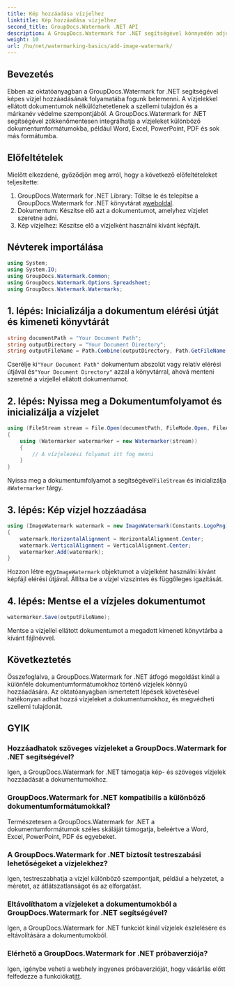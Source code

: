 ```yaml
---
title: Kép hozzáadása vízjelhez
linktitle: Kép hozzáadása vízjelhez
second_title: GroupDocs.Watermark .NET API
description: A GroupDocs.Watermark for .NET segítségével könnyedén adjon hozzá képes vízjeleket dokumentumaihoz. Védje meg szellemi tulajdonát könnyedén.
weight: 10
url: /hu/net/watermarking-basics/add-image-watermark/
---
```

## Bevezetés
Ebben az oktatóanyagban a GroupDocs.Watermark for .NET segítségével képes vízjel hozzáadásának folyamatába fogunk belemenni. A vízjelekkel ellátott dokumentumok nélkülözhetetlenek a szellemi tulajdon és a márkanév védelme szempontjából. A GroupDocs.Watermark for .NET segítségével zökkenőmentesen integrálhatja a vízjeleket különböző dokumentumformátumokba, például Word, Excel, PowerPoint, PDF és sok más formátumba.
## Előfeltételek
Mielőtt elkezdené, győződjön meg arról, hogy a következő előfeltételeket teljesítette:
1.  GroupDocs.Watermark for .NET Library: Töltse le és telepítse a GroupDocs.Watermark for .NET könyvtárat a[weboldal](https://releases.groupdocs.com/Watermark/net/).
2. Dokumentum: Készítse elő azt a dokumentumot, amelyhez vízjelet szeretne adni.
3. Kép vízjelhez: Készítse elő a vízjelként használni kívánt képfájlt.

## Névterek importálása
```csharp
using System;
using System.IO;
using GroupDocs.Watermark.Common;
using GroupDocs.Watermark.Options.Spreadsheet;
using GroupDocs.Watermark.Watermarks;
```
## 1. lépés: Inicializálja a dokumentum elérési útját és kimeneti könyvtárát
```csharp
string documentPath = "Your Document Path";
string outputDirectory = "Your Document Directory";
string outputFileName = Path.Combine(outputDirectory, Path.GetFileName(documentPath));
```
 Cserélje ki`"Your Document Path"` dokumentum abszolút vagy relatív elérési útjával és`"Your Document Directory"` azzal a könyvtárral, ahová menteni szeretné a vízjellel ellátott dokumentumot.
## 2. lépés: Nyissa meg a Dokumentumfolyamot és inicializálja a vízjelet
```csharp
using (FileStream stream = File.Open(documentPath, FileMode.Open, FileAccess.ReadWrite))
{
    using (Watermarker watermarker = new Watermarker(stream))
    {
        // A vízjelezési folyamat itt fog menni
    }
}
```
 Nyissa meg a dokumentumfolyamot a segítségével`FileStream` és inicializálja a`Watermarker` tárgy.
## 3. lépés: Kép vízjel hozzáadása
```csharp
using (ImageWatermark watermark = new ImageWatermark(Constants.LogoPng))
{
    watermark.HorizontalAlignment = HorizontalAlignment.Center;
    watermark.VerticalAlignment = VerticalAlignment.Center;
    watermarker.Add(watermark);
}
```
 Hozzon létre egy`ImageWatermark` objektumot a vízjelként használni kívánt képfájl elérési útjával. Állítsa be a vízjel vízszintes és függőleges igazítását.
## 4. lépés: Mentse el a vízjeles dokumentumot
```csharp
watermarker.Save(outputFileName);
```
Mentse a vízjellel ellátott dokumentumot a megadott kimeneti könyvtárba a kívánt fájlnévvel.

## Következtetés
Összefoglalva, a GroupDocs.Watermark for .NET átfogó megoldást kínál a különféle dokumentumformátumokhoz történő vízjelek könnyű hozzáadására. Az oktatóanyagban ismertetett lépések követésével hatékonyan adhat hozzá vízjeleket a dokumentumokhoz, és megvédheti szellemi tulajdonát.
## GYIK
### Hozzáadhatok szöveges vízjeleket a GroupDocs.Watermark for .NET segítségével?
Igen, a GroupDocs.Watermark for .NET támogatja kép- és szöveges vízjelek hozzáadását a dokumentumokhoz.
### GroupDocs.Watermark for .NET kompatibilis a különböző dokumentumformátumokkal?
Természetesen a GroupDocs.Watermark for .NET a dokumentumformátumok széles skáláját támogatja, beleértve a Word, Excel, PowerPoint, PDF és egyebeket.
### A GroupDocs.Watermark for .NET biztosít testreszabási lehetőségeket a vízjelekhez?
Igen, testreszabhatja a vízjel különböző szempontjait, például a helyzetet, a méretet, az átlátszatlanságot és az elforgatást.
### Eltávolíthatom a vízjeleket a dokumentumokból a GroupDocs.Watermark for .NET segítségével?
Igen, a GroupDocs.Watermark for .NET funkciót kínál vízjelek észlelésére és eltávolítására a dokumentumokból.
### Elérhető a GroupDocs.Watermark for .NET próbaverziója?
 Igen, igénybe veheti a webhely ingyenes próbaverzióját, hogy vásárlás előtt felfedezze a funkciókat[itt](https://releases.groupdocs.com/).